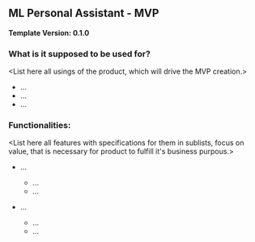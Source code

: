 ## ML Personal Assistant - MVP
__Template Version: 0.1.0__

### What is it supposed to be used for?

<List here all usings of the product, which will drive the MVP creation.>
- ...
- ...
- ...

### Functionalities:

<List here all features with specifications for them in sublists, focus on value, that is necessary for product to fulfill it's business purpous.>
- ...
	- ...
	- ...


- ...
	- ...
	- ...
